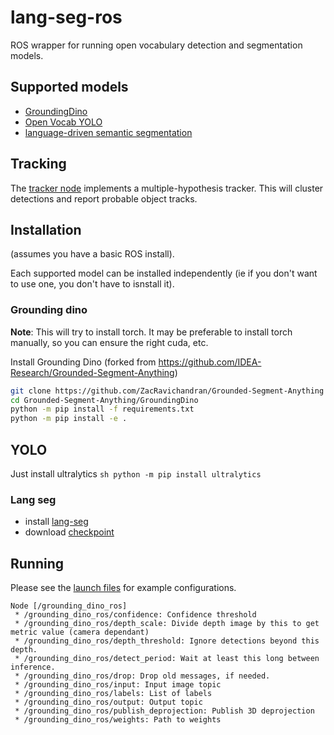 # lang-seg-ros

ROS wrapper for running open vocabulary detection and segmentation models.

## Supported models
- [GroundingDino](https://arxiv.org/abs/2303.05499)
- [Open Vocab YOLO](https://github.com/ultralytics/ultralytics)
- [language-driven semantic segmentation](https://arxiv.org/abs/2201.03546)

## Tracking

The [tracker node](./scripts/tracker_node.py) implements a multiple-hypothesis tracker. This will cluster detections and report probable object tracks.  

## Installation

(assumes you have a basic ROS install).

Each supported model can be installed independently (ie if you don't want to use one, you don't have to isnstall it). 

### Grounding dino

**Note**: This will try to install torch. It may be preferable to install torch manually, so you can ensure the right cuda, etc. 

Install Grounding Dino (forked from https://github.com/IDEA-Research/Grounded-Segment-Anything)
```sh
git clone https://github.com/ZacRavichandran/Grounded-Segment-Anything
cd Grounded-Segment-Anything/GroundingDino
python -m pip install -f requirements.txt
python -m pip install -e .
```

## YOLO
Just install ultralytics
``sh
python -m pip install ultralytics
``

### Lang seg
* install [lang-seg](https://github.com/ZacRavichandran/lang-seg)
* download [checkpoint](https://drive.google.com/file/d/1ayk6NXURI_vIPlym16f_RG3ffxBWHxvb/view?usp=sharing)

## Running

Please see the [launch files](./launch) for example configurations.


```
Node [/grounding_dino_ros]
 * /grounding_dino_ros/confidence: Confidence threshold
 * /grounding_dino_ros/depth_scale: Divide depth image by this to get metric value (camera dependant) 
 * /grounding_dino_ros/depth_threshold: Ignore detections beyond this depth.
 * /grounding_dino_ros/detect_period: Wait at least this long between inference.
 * /grounding_dino_ros/drop: Drop old messages, if needed.
 * /grounding_dino_ros/input: Input image topic
 * /grounding_dino_ros/labels: List of labels
 * /grounding_dino_ros/output: Output topic
 * /grounding_dino_ros/publish_deprojection: Publish 3D deprojection
 * /grounding_dino_ros/weights: Path to weights
```






